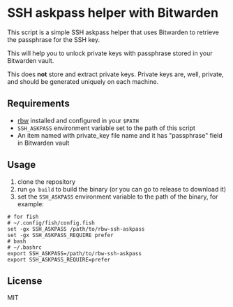 # SSH askpass helper with Bitwarden
This script is a simple SSH askpass helper that uses Bitwarden to retrieve the passphrase for the SSH key.

This will help you to unlock private keys with passphrase stored in your Bitwarden vault.

This does **not** store and extract private keys. Private keys are, well, private, and should be generated uniquely on each machine.
## Requirements
- [rbw](https://github.com/doy/rbw) installed and configured in your `$PATH`
- `SSH_ASKPASS` environment variable set to the path of this script
- An item named with private_key file name and it has "passphrase" field in Bitwarden vault

## Usage
1. clone the repository
2. run `go build` to build the binary
   (or you can go to release to download it)
3. set the `SSH_ASKPASS` environment variable to the path of the binary, for example:
```shell
# for fish
# ~/.config/fish/config.fish
set -gx SSH_ASKPASS /path/to/rbw-ssh-askpass
set -gx SSH_ASKPASS_REQUIRE prefer
# bash
# ~/.bashrc
export SSH_ASKPASS=/path/to/rbw-ssh-askpass
export SSH_ASKPASS_REQUIRE=prefer
```

## License
MIT